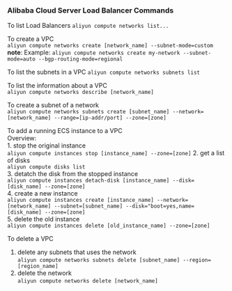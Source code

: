 ### Alibaba Cloud Server Load Balancer Commands

To list Load Balancers 
`aliyun compute networks list...`

To create a VPC  
`aliyun compute networks create [network_name] --subnet-mode=custom`  
**note**: Example: `aliyun compute networks create my-network --subnet-mode=auto --bgp-routing-mode=regional`  

To list the subnets in a VPC
`aliyun compute networks subnets list`

To list the information about a VPC  
`aliyun compute networks describe [network_name]`  

To create a subnet of a network  
`aliyun compute networks subnets create [subnet_name] --network=[network_name] --range=[ip-addr/port] --zone=[zone]`  

To add a running ECS instance to a VPC  
Overview:  
    1. stop the original instance  
    `aliyun compute instances stop [instance_name] --zone=[zone]`
    2. get a list of disks  
    `aliyun compute disks list`     
    3. detatch the disk from the stopped instance  
    `aliyun compute instances detach-disk [instance_name] --disk=[disk_name] --zone=[zone]`  
    4. create a new instance  
    `aliyun compute instances create [instance_name] --network=[network_name] --subnet=[subnet_name] --disk="boot=yes,name=[disk_name] --zone=[zone]`  
    5. delete the old instance  
    `aliyun compute instances delete [old_instance_name] --zone=[zone]`

To delete a VPC  
  1. delete any subnets that uses the network  
  `aliyun compute networks subnets delete [subnet_name] --region=[region_name]`
  2. delete the network  
  `aliyun compute networks delete [network_name]`  



